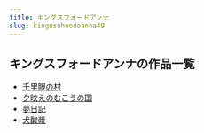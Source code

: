 ```yaml
---
title: キングスフォードアンナ
slug: kingusuhuodoanna49
---
```


## キングスフォードアンナの作品一覧

- [千里眼の村](qianliyannocun6b)
- [夕映えのむこうの国](xiyingenomukounoguo30)
- [夢日記](mengriji41)
- [犬酸漿](quansuanjiang7b)
